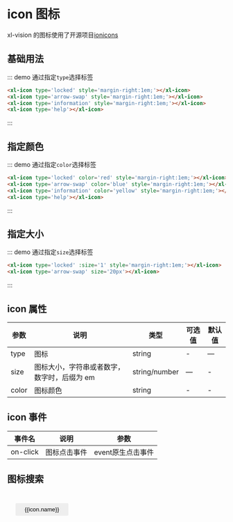 # icon 图标

xl-vision 的图标使用了开源项目<a href='http://ionicons.com' target='_blabk'>ionicons</a>

## 基础用法

::: demo 通过指定`type`选择标签

```html
<xl-icon type='locked' style='margin-right:1em;'></xl-icon>
<xl-icon type='arrow-swap' style='margin-right:1em;'></xl-icon>
<xl-icon type='information' style='margin-right:1em;'></xl-icon>
<xl-icon type='help'></xl-icon>
```

:::

## 指定颜色

::: demo 通过指定`color`选择标签

```html
<xl-icon type='locked' color='red' style='margin-right:1em;'></xl-icon>
<xl-icon type='arrow-swap' color='blue' style='margin-right:1em;'></xl-icon>
<xl-icon type='information' color='yellow' style='margin-right:1em;'></xl-icon>
<xl-icon type='help'></xl-icon>
```

:::

## 指定大小

::: demo 通过指定`size`选择标签

```html
<xl-icon type='locked' :size='1' style='margin-right:1em;'></xl-icon>
<xl-icon type='arrow-swap' size='20px'></xl-icon>
```

:::

## icon 属性

| 参数  | 说明                                        | 类型          | 可选值 | 默认值 |
| ----- | ------------------------------------------- | ------------- | ------ | ------ |
| type  | 图标                                        | string        | -      | —      |
| size  | 图标大小，字符串或者数字，数字时，后缀为 em | string/number | —      | -      |
| color | 图标颜色                                    | string        | -      | -      |

## icon 事件

| 事件名        | 说明             | 参数           |
| ------------- | ---------------- | -------------- |
| on-click | 图标点击事件     | event原生点击事件             |

## 图标搜索

<div class='input-search'>
    <xl-input placeholder='搜索图标' v-model='value'></xl-input>
</div>
<button class='icon-item' :key='index' v-for='(icon,index) in filters' :data-clipboard-text="`<xl-icon type='${icon.name}'></xl-icon>`">
    <xl-icon :size='3' :type='icon.name'></xl-icon>
    <div class="icon-name">
        <xl-tooltip content="复制图标">
            <p>{{icon.name}}</p>
        </xl-tooltip>
    </div>
</button>
<script>
    const ClipboardJS = require('clipboard')
    import icons from '../data/icons'
    export default{
        data(){
            return{
                value:'',
            }
        },
        computed:{
            filters(){
                return icons.filter(icon => icon.tag.indexOf(this.value) > -1);
            }
        },
        mounted() {
            this.clipboard = new ClipboardJS('.icon-item')
        },
        beforeDestroy() {
            this.clipboard.destroy()
        }
    }
</script>
<style>
.icon-item{
    border: none;
    outline: none;
    background: transparent;
    display:inline-block;
    text-align:center;
    width:10em;
    cursor:pointer;
    margin: 1em;
}
.icon-name{
    background-color: #eee;
    border-radius: 3px;
}
.icon-name p {
    margin: 0;
    padding: 0.5em 1em;
}
.input-search{
    margin-bottom:2em;   
}
.input-search .xl-input{
    margin: 0 auto;
    width: 40em;
}
</style>
